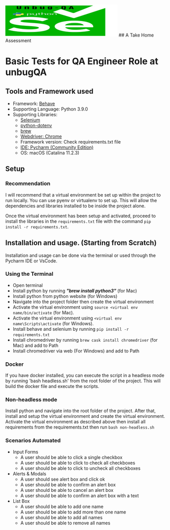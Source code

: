 ![pic](assessment.jpg)  ## A Take Home Assessment
# Basic Tests for QA Engineer Role at unbugQA

## Tools and Framework used
* Framework: [Behave](https://behave.readthedocs.io/en/stable/)
* Supporting Language: Python 3.9.0
* Supporting Libraries:
    * [Selenium](https://www.selenium.dev/)
    * [python-dotenv](https://pypi.org/project/python-dotenv/)
    * [brew](https://brew.sh/)
    * [Webdriver: Chrome](https://chromedriver.chromium.org/)
    * Framework version: Check requirements.txt file
    * [IDE: Pycharm (Community Edition)](https://www.jetbrains.com/pycharm/)
    * OS: macOS (Catalina 11.2.3)

## Setup
### Recommendation
I will recommend that a virtual environment be set up
within the project to run locally. You can use pyenv or
virtualenv to set up. This will allow the dependencies and
libraries installed to be inside the project alone.

Once the virtual environment has been setup and activated,
proceed to install the libraries in the `requirements.txt` file with the
command `pip install -r requirements.txt`.

## Installation and usage. (Starting from Scratch)
Installation and usage can be done via the terminal or used through the Pycharm IDE or VsCode.
### Using the Terminal
* Open terminal
* Install python by running _**"brew install python3"**_ (for Mac)
* Install python from python website (for Windows)
* Navigate into the project folder then create the virtual environment
* Activate the virtual environment using `source <virtual env name/bin/activate` (for Mac).
* Activate the virtual environment using `<virtual env name\Scripts\activate` (for Windows).
* Install behave and selenium by running `pip install -r requirements.txt`
* Install chromedriver by running `brew cask install chromedriver` (for Mac) and add to Path
* Install chromedriver via web (For Windows) and add to Path
### Docker

If you have docker installed, you can execute the script in a headless mode by running 'bash headless.sh' from the root folder of the project.
This will build the docker file and execute the scripts.

### Non-headless mode
Install python and navigate into the root folder of the project. After that, install and setup the virtual environment and create the virtual environment. Activate the virtual environment as described above then install all requirements from the requirements.txt then run `bash non-headless.sh`

### Scenarios Automated
* Input Forms
  * A user should be able to click a single checkbox
  * A user should be able to click to check all checkboxes
  * A user should be able to click to uncheck all checkboxes  
* Alerts & Modals
  * A user should see alert box and click ok
  * A user should be able to confirm an alert box
  * A user should be able to cancel an alert box
  * A user should be able to confirm an alert box with a text  
* List Box
  * A user should be able to add one name
  * A user should be able to add more than one name
  * A user should be able to add all names
  * A user should be able to remove all names  
